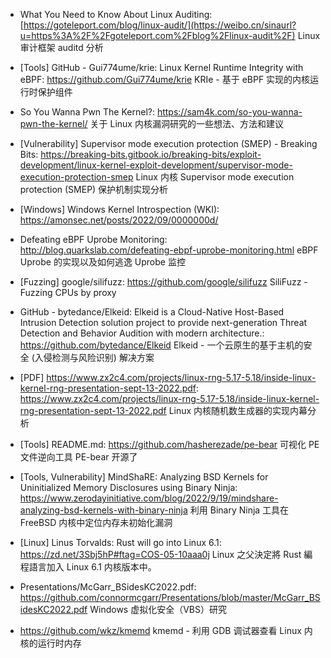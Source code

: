 * What You Need to Know About Linux Auditing:
  [https://goteleport.com/blog/linux-audit/](https://weibo.cn/sinaurl?u=https%3A%2F%2Fgoteleport.com%2Fblog%2Flinux-audit%2F)
  Linux 审计框架 auditd 分析
  
* [Tools] GitHub - Gui774ume/krie: Linux Kernel Runtime Integrity with eBPF:
https://github.com/Gui774ume/krie
KRIe - 基于 eBPF 实现的内核运行时保护组件

* So You Wanna Pwn The Kernel?:
https://sam4k.com/so-you-wanna-pwn-the-kernel/
关于 Linux 内核漏洞研究的一些想法、方法和建议

* [Vulnerability] Supervisor mode execution protection (SMEP) - Breaking Bits:
https://breaking-bits.gitbook.io/breaking-bits/exploit-development/linux-kernel-exploit-development/supervisor-mode-execution-protection-smep
Linux 内核 Supervisor mode execution protection (SMEP) 保护机制实现分析

* [Windows] Windows Kernel Introspection (WKI):
https://amonsec.net/posts/2022/09/0000000d/

* Defeating eBPF Uprobe Monitoring:
http://blog.quarkslab.com/defeating-ebpf-uprobe-monitoring.html
eBPF Uprobe 的实现以及如何逃逸 Uprobe 监控

* [Fuzzing] google/silifuzz:
https://github.com/google/silifuzz
SiliFuzz - Fuzzing CPUs by proxy 

* GitHub - bytedance/Elkeid: Elkeid is a Cloud-Native Host-Based Intrusion Detection solution project to provide next-generation Threat Detection and Behavior Audition with modern architecture.:
https://github.com/bytedance/Elkeid
Elkeid - 一个云原生的基于主机的安全 (入侵检测与风险识别) 解决方案

* [PDF] https://www.zx2c4.com/projects/linux-rng-5.17-5.18/inside-linux-kernel-rng-presentation-sept-13-2022.pdf:
https://www.zx2c4.com/projects/linux-rng-5.17-5.18/inside-linux-kernel-rng-presentation-sept-13-2022.pdf
Linux 内核随机数生成器的实现内幕分析

* [Tools] README.md:
https://github.com/hasherezade/pe-bear
可视化 PE 文件逆向工具 PE-bear 开源了

* [Tools, Vulnerability] MindShaRE: Analyzing BSD Kernels for Uninitialized Memory Disclosures using Binary Ninja:
https://www.zerodayinitiative.com/blog/2022/9/19/mindshare-analyzing-bsd-kernels-with-binary-ninja
利用 Binary Ninja 工具在 FreeBSD 内核中定位内存未初始化漏洞

* [Linux] Linus Torvalds: Rust will go into Linux 6.1:
https://zd.net/3Sbj5hP#ftag=COS-05-10aaa0j
Linux 之父決定將 Rust 編程語言加入 Linux 6.1 内核版本中。

* Presentations/McGarr_BSidesKC2022.pdf:
https://github.com/connormcgarr/Presentations/blob/master/McGarr_BSidesKC2022.pdf
Windows 虚拟化安全（VBS）研究

* https://github.com/wkz/kmemd
kmemd - 利用 GDB 调试器查看 Linux 内核的运行时内存